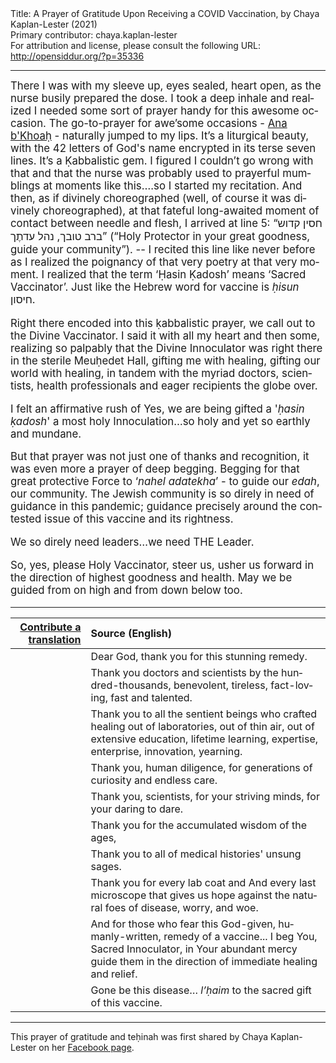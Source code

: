 <html>
<head></head>
<body>
Title: A Prayer of Gratitude Upon Receiving a COVID Vaccination, by Chaya Kaplan-Lester (2021)<br />
Primary contributor: chaya.kaplan-lester<br />
For attribution and license, please consult the following URL: <a href="http://opensiddur.org/?p=35336">http://opensiddur.org/?p=35336</a>
<p />
<hr />

<div class="english" lang="en" style="font-size: 1.2em;">
There I was with my sleeve up, eyes sealed, heart open, as the nurse busily prepared the dose. I took a deep inhale and realized I needed some sort of prayer handy for this awesome occasion. The go-to-prayer for awe’some occasions - <a href="https://opensiddur.org/prayers/collective-welfare/trouble/captivity/ana-bkhoah-a-42-letter-name-piyyut-translated-by-reb-zalman/">Ana b'Khoaḥ</a> - naturally jumped to my lips. It’s a liturgical beauty, with the 42 letters of God's name encrypted in its terse seven lines. It’s a Ḳabbalistic gem. I figured I couldn’t go wrong with that and that the nurse was probably used to prayerful mumblings at moments like this….so I started my recitation. And then, as if divinely choreographed (well, of course it was divinely choreographed), at that fateful long-awaited moment of contact between needle and flesh, I arrived at line 5: “<span class="hebrew" lang="he">חסין קדוש ברב טובך, נהל עדתֶך</span>” (“Holy Protector in your great goodness, guide your community”). -- I recited this line like never before as I realized the poignancy of that very poetry at that very moment. I realized that the term ‘Ḥasin Ḳadosh’ means ‘Sacred Vaccinator’. Just like the Hebrew word for vaccine is <em>ḥisun</em> <span class="hebrew" lang="he">חיסון</span>.

Right there encoded into this ḳabbalistic prayer, we call out to the Divine Vaccinator. I said it with all my heart and then some, realizing so palpably that the Divine Innoculator was right there in the sterile Meuḥedet Hall, gifting me with healing, gifting our world with healing, in tandem with the myriad doctors, scientists, health professionals and eager recipients the globe over. 

I felt an affirmative rush of Yes, we are being gifted a '<em>ḥasin ḳadosh</em>' a most holy Innoculation…so holy and yet so earthly and mundane.  

But that prayer was not just one of thanks and recognition, it was even more a prayer of deep begging. Begging for that great protective Force to ‘<em>nahel adatekha</em>’ - to guide our <em>edah</em>, our community. The Jewish community is so direly in need of guidance in this pandemic; guidance precisely around the contested issue of this vaccine and its rightness. 

We so direly need leaders…we need THE Leader. 

So, yes, please Holy Vaccinator, steer us, usher us forward in the direction of highest goodness and health. May we be guided from on high and from down below too. 
</div>

<hr /> 

<table style="margin-left: auto;margin-right: auto;" class="draggable">
<thead><tr><th id="x" style="text-align: right;"><a href="/contribute/upload/">Contribute a translation</a></th><th style="text-align: left;">Source (English)</th></tr></thead>
<tbody>
<tr><td style="vertical-align:top;">
<div class="liturgy" lang="he">

</span></div></td>
 
<td style="vertical-align:top;">
<div class="english" lang="en">
Dear God, 
thank you for this stunning remedy. 
</div></td></tr>


<tr><td style="vertical-align:top;">
<div class="liturgy" lang="he">

</span></div></td>
 
<td style="vertical-align:top;">
<div class="english" lang="en">
Thank you doctors and scientists 
by the hundred-thousands, 
benevolent, tireless, 
fact-loving, fast and talented. 
</div></td></tr>


<tr><td style="vertical-align:top;">
<div class="liturgy" lang="he">

</span></div></td>
 
<td style="vertical-align:top;">
<div class="english" lang="en">
Thank you to all the sentient beings 
who crafted healing 
out of laboratories, 
out of thin air, 
out of extensive education, 
lifetime learning, expertise, 
enterprise, innovation, yearning.
</div></td></tr>


<tr><td style="vertical-align:top;">
<div class="liturgy" lang="he">

</span></div></td>
 
<td style="vertical-align:top;">
<div class="english" lang="en">
Thank you, human diligence, 
for generations of curiosity and endless care. 
</div></td></tr>


<tr><td style="vertical-align:top;">
<div class="liturgy" lang="he">

</span></div></td>
 
<td style="vertical-align:top;">
<div class="english" lang="en">
Thank you, scientists, 
for your striving minds, 
for your daring to dare. 
</div></td></tr>


<tr><td style="vertical-align:top;">
<div class="liturgy" lang="he">

</span></div></td>
 
<td style="vertical-align:top;">
<div class="english" lang="en">
Thank you for the accumulated wisdom of the ages, 
</div></td></tr>


<tr><td style="vertical-align:top;">
<div class="liturgy" lang="he">

</span></div></td>
 
<td style="vertical-align:top;">
<div class="english" lang="en">
Thank you to all of medical histories' unsung sages.
</div></td></tr>


<tr><td style="vertical-align:top;">
<div class="liturgy" lang="he">

</span></div></td>
 
<td style="vertical-align:top;">
<div class="english" lang="en">
Thank you for every lab coat and 
And every last microscope 
that gives us hope
against the natural foes 
of disease, worry, and woe. 
</div></td></tr>


<tr><td style="vertical-align:top;">
<div class="liturgy" lang="he">

</span></div></td>
 
<td style="vertical-align:top;">
<div class="english" lang="en">
And for those who fear this God-given, humanly-written,
remedy of a vaccine...
I beg You, Sacred Innoculator, 
in Your abundant mercy 
guide them in the direction of immediate healing and relief.
 </div></td></tr>


<tr><td style="vertical-align:top;">
<div class="liturgy" lang="he">

</span></div></td>
 
<td style="vertical-align:top;">
<div class="english" lang="en">
Gone be this disease…
<em>l’ḥaim</em> to the sacred gift of this vaccine. 
</div></td></tr>
</tbody></table>

<hr />

This prayer of gratitude and teḥinah was first shared by Chaya Kaplan-Lester on her <a href="https://www.facebook.com/chaya.kaplanlester/posts/10157836562308302">Facebook page</a>.


</body>
</html>